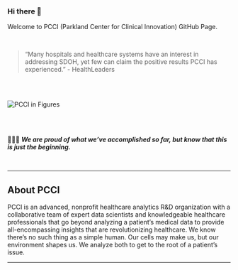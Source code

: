 ### Hi there 👋

Welcome to PCCI (Parkland Center for Clinical Innovation) GitHub Page.  

<br>

> “Many hospitals and healthcare systems have an interest in addressing SDOH, yet few can claim the positive results PCCI has experienced.” - HealthLeaders

<br>
<br>

![PCCI in Figures](https://pccinnovation.org/wp-content/uploads/2023/04/million-1-1-1.png "PCCI in Figures")

<br>
<br>

👏👏👏 ___We are proud of what we’ve accomplished so far, but know that this is just the beginning.___

<br>

---

## About PCCI
PCCI is an advanced, nonprofit healthcare analytics R&D organization with a collaborative team of expert data scientists and knowledgeable healthcare professionals that go beyond analyzing a patient’s medical data to provide all-encompassing insights that are revolutionizing healthcare. We know there’s no such thing as a simple human. Our cells may make us, but our environment shapes us. We analyze both to get to the root of a patient’s issue.

---
